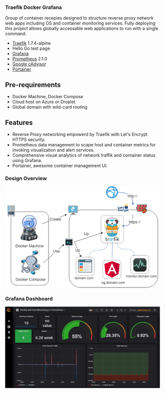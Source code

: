 ### Traefik Docker Grafana

Group of container recepies designed to structure reverse proxy network web apps including OS and container monitoring services. Fully deploying this project allows globally accessable web applications to run with a single command.
- [Traefik](https://traefik.io/) 1.7.4-alpine
- Hello Go test page
- [Grafana](https://grafana.com/grafana)
- [Prometheus](https://prometheus.io/) 2.1.0
- [Google cAdvisor](https://github.com/google/cadvisor)
- [Portainer](https://portainer.io/)

## Pre-requirements
- Docker Machine, Docker Compose
- Cloud host on Azure or Droplet
- Global domain with wild-card routing

## Features
- Reverse Proxy networking empowerd by Traefik with Let's Encrypt HTTPS security.
- Prometheus data management to scape host and container metrics for invoking visualization and alert services.
- Comprehensive visual analytics of network traffik and container status using Grafana.
- Portainer, awesome container management UI.


### Design Overview

![alt text](https://github.com/code-badger/traefik-docker-grafana/blob/master/image.png)

### Grafana Dashboard

![alt text](https://github.com/code-badger/traefik-docker-grafana/blob/master/grafana.jpg)
